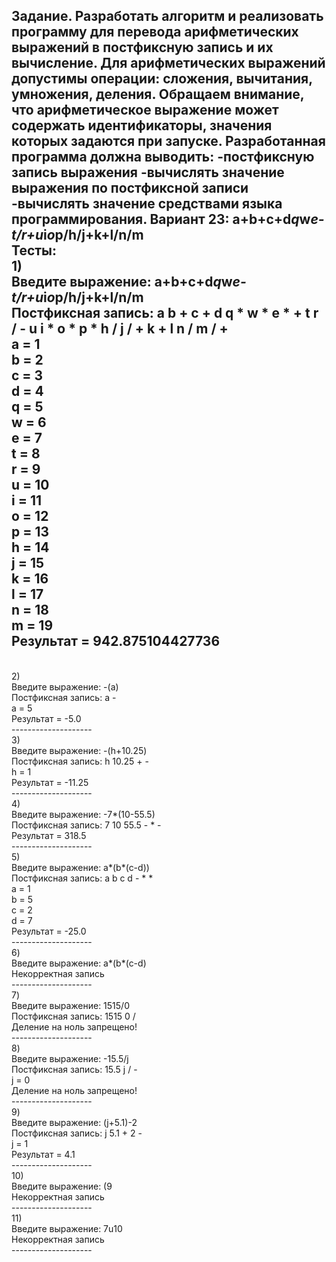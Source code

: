 Задание. Разработать алгоритм и реализовать программу для перевода арифметических выражений в постфиксную запись и их вычисление.
Для арифметических выражений допустимы операции: сложения, вычитания, умножения, деления.
Обращаем внимание, что арифметическое выражение может содержать идентификаторы, значения которых задаются при запуске.
Разработанная программа должна выводить:
-постфиксную запись выражения
-вычислять значение выражения по постфиксной записи
-вычислять значение средствами языка программирования.
Вариант 23: a+b+c+d*q*w*e-t/r+u*i*o*p/h/j+k+l/n/m
<br>
Тесты: 
<br>
1)
<br>
Введите выражение: a+b+c+d*q*w*e-t/r+u*i*o*p/h/j+k+l/n/m
<br>
Постфиксная запись: a b + c + d q * w * e * + t r / - u i * o * p * h / j / + k + l n / m / +
<br>
a = 1
<br>
b = 2
<br>
c = 3
<br>
d = 4
<br>
q = 5
<br>
w = 6
<br>
e = 7
<br>
t = 8
<br>
r = 9
<br>
u = 10
<br>
i = 11
<br>
o = 12
<br>
p = 13
<br>
h = 14
<br>
j = 15
<br>
k = 16
<br>
l = 17
<br>
n = 18
<br>
m = 19
<br>
Результат = 942.875104427736
<br>
--------------------
<br>
2)
<br>
Введите выражение: -(a)
<br>
Постфиксная запись: a -
<br>
a = 5
<br>
Результат = -5.0
<br>
--------------------
<br>
3)
<br>
Введите выражение: -(h+10.25)
<br>
Постфиксная запись: h 10.25 + -
<br>
h = 1
<br>
Результат = -11.25
<br>
--------------------
<br>
4)
<br>
Введите выражение: -7*(10-55.5)
<br>
Постфиксная запись: 7 10 55.5 - * -
<br>
Результат = 318.5
<br>
--------------------
<br>
5)
<br>
Введите выражение: a*(b*(c-d))
<br>
Постфиксная запись: a b c d - * *
<br>
a = 1
<br>
b = 5
<br>
c = 2
<br>
d = 7
<br>
Результат = -25.0
<br>
--------------------
<br>
6)
<br>
Введите выражение: a*(b*(c-d)
<br>
Некорректная запись
<br>
--------------------
<br>7)
<br>Введите выражение: 1515/0
<br>Постфиксная запись: 1515 0 /
<br>Деление на ноль запрещено!
<br>--------------------
<br>8)
<br>Введите выражение: -15.5/j
<br>Постфиксная запись: 15.5 j / -
<br>j = 0
<br>Деление на ноль запрещено!
<br>--------------------
<br>9)
<br>Введите выражение: (j+5.1)-2
<br>Постфиксная запись: j 5.1 + 2 -
<br>j = 1
<br>Результат = 4.1
<br>--------------------
<br>10)
<br>Введите выражение: (9
<br>Некорректная запись
<br>--------------------
<br>11)
<br>Введите выражение: 7u10
<br>Некорректная запись
<br>--------------------
